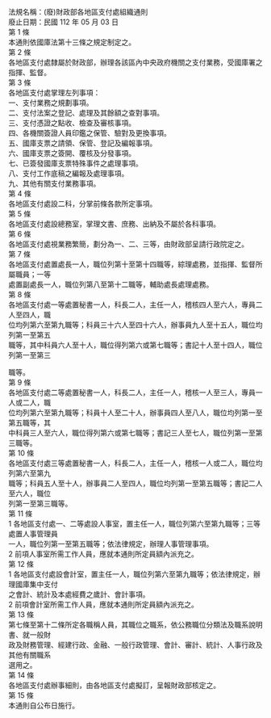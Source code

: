 法規名稱：(廢)財政部各地區支付處組織通則  
廢止日期：民國 112 年 05 月 03 日  
第 1 條  
本通則依國庫法第十三條之規定制定之。  
第 2 條  
各地區支付處隸屬於財政部，辦理各該區內中央政府機關之支付業務，受國庫署之指揮、監督。  
第 3 條  
各地區支付處掌理左列事項：  
一、支付業務之規劃事項。  
二、支付法案之登記、處理及其餘額之查對事項。  
三、支付憑證之點收、檢查及審核事項。  
四、各機關簽證人員印鑑之保管、驗對及更換事項。  
五、國庫支票之請領、保管、登記及編報事項。  
六、國庫支票之簽開、覆核及分發事項。  
七、已簽發國庫支票特殊事件之處理事項。  
八、支付工作底稿之編報及處理事項。  
九、其他有關支付業務事項。  
第 4 條  
各地區支付處設二科，分掌前條各款所定事項。  
第 5 條  
各地區支付處設總務室，掌理文書、庶務、出納及不屬於各科事項。  
第 6 條  
各地區支付處視業務繁簡，劃分為一、二、三等，由財政部呈請行政院定之。  
第 7 條  
各地區支付處置處長一人，職位列第十至第十四職等，綜理處務，並指揮、監督所屬職員；一等  
處置副處長一人，職位列第八至第十二職等，輔助處長處理處務。  
第 8 條  
各地區支付處一等處置秘書一人，科長二人，主任一人，稽核四人至六人，專員二人至四人，職  
位均列第六至第九職等；科員三十六人至四十六人，辦事員九人至十五人，職位均列第一至第五  
職等，其中科員六人至十人，職位得列第六或第七職等；書記十人至十四人，職位列第一至第三  


職等。  
第 9 條  
各地區支付處二等處置秘書一人，科長二人，主任一人，稽核一人至三人，專員一人或二人，職  
位均列第六至第九職等；科員十人至二十人，辦事員四人至八人，職位均列第一至第五職等，其  
中科員三人至六人，職位得列第六或第七職等；書記三人至七人，職位列第一至第三職等。  
第 10 條  
各地區支付處三等處置秘書一人，科長二人，主任一人，稽核一人或二人，職位均列第六至第九  
職等；科員五人至十人，辦事員二人至四人，職位均列第一至第五職等；書記二人至六人，職位  
列第一至第三職等。  
第 11 條  
1 各地區支付處一、二等處設人事室，置主任一人，職位列第六至第九職等；三等處置人事管理員  
一人，職位列第一至第五職等；依法律規定，辦理人事管理事項。  
2 前項人事室所需工作人員，應就本通則所定員額內派充之。  
第 12 條  
1 各地區支付處設會計室，置主任一人，職位列第六至第九職等；依法律規定，辦理國庫集中支付  
之會計、統計及本處經費之歲計、會計事項。  
2 前項會計室所需工作人員，應就本通則所定員額內派充之。  
第 13 條  
第七條至第十二條所定各職稱人員，其職位之職系，依公務職位分類法及職系說明書、就一般財  
政及財務管理、經建行政、金融、一般行政管理、會計、審計、統計、人事行政及其他有關職系  
選用之。  
第 14 條  
各地區支付處辦事細則，由各地區支付處擬訂，呈報財政部核定之。  
第 15 條  
本通則自公布日施行。  


